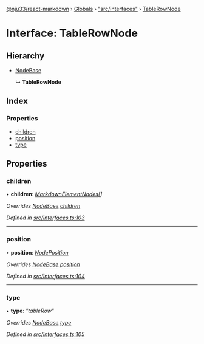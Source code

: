 [@nju33/react-markdown](../README.md) › [Globals](../globals.md) › ["src/interfaces"](../modules/_src_interfaces_.md) › [TableRowNode](_src_interfaces_.tablerownode.md)

# Interface: TableRowNode

## Hierarchy

* [NodeBase](_src_interfaces_.nodebase.md)

  ↳ **TableRowNode**

## Index

### Properties

* [children](_src_interfaces_.tablerownode.md#children)
* [position](_src_interfaces_.tablerownode.md#position)
* [type](_src_interfaces_.tablerownode.md#type)

## Properties

###  children

• **children**: *[MarkdownElementNodes](../modules/_src_interfaces_.md#markdownelementnodes)[]*

*Overrides [NodeBase](_src_interfaces_.nodebase.md).[children](_src_interfaces_.nodebase.md#optional-children)*

*Defined in [src/interfaces.ts:103](https://github.com/nju33/react-markdown/blob/7fe748e/src/interfaces.ts#L103)*

___

###  position

• **position**: *[NodePosition](_src_interfaces_.nodeposition.md)*

*Overrides [NodeBase](_src_interfaces_.nodebase.md).[position](_src_interfaces_.nodebase.md#position)*

*Defined in [src/interfaces.ts:104](https://github.com/nju33/react-markdown/blob/7fe748e/src/interfaces.ts#L104)*

___

###  type

• **type**: *"tableRow"*

*Overrides [NodeBase](_src_interfaces_.nodebase.md).[type](_src_interfaces_.nodebase.md#type)*

*Defined in [src/interfaces.ts:105](https://github.com/nju33/react-markdown/blob/7fe748e/src/interfaces.ts#L105)*
